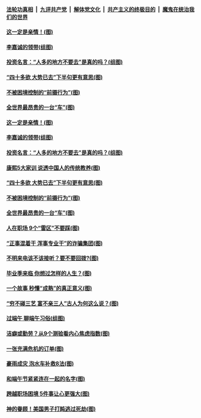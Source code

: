 

####  [法轮功真相](../../../../basic/blob/master/README.md?t=06281631) &nbsp;|&nbsp; [九评共产党](../../../../9ping.md/blob/master/README.md?t=06281631) &nbsp;|&nbsp; [解体党文化](../../../../jtdwh.md/blob/master/README.md?t=06281631)  &nbsp;|&nbsp; [共产主义的终极目的](../../../../gczydzjmd.md/blob/master/README.md?t=06281631) &nbsp;|&nbsp; [魔鬼在统治我们的世界](../../../../mgztzwmdsj.md/blob/master/README.md?t=06281631) 

#### [这一定是亲情！(图)](../pages/p8/937905.md?t=06281631) 

#### [李嘉诚的领带(组图)](../pages/p8/937484.md?t=06281631) 

#### [投资名言：“人多的地方不要去”是真的吗？(组图)](../pages/p8/937855.md?t=06281631) 

#### [“四十多欲 大势已去”下半句更有意思(图)](../pages/p8/937811.md?t=06281631) 

#### [不被困境控制的“前摄行为”(图)](../pages/p8/937145.md?t=06281631) 

#### [全世界最昂贵的一台“车”(图)](../pages/p8/937477.md?t=06281631) 

#### [这一定是亲情！(图)](../pages/p8/937905.md?t=06281631) 

#### [李嘉诚的领带(组图)](../pages/p8/937484.md?t=06281631) 

#### [投资名言：“人多的地方不要去”是真的吗？(组图)](../pages/p8/937855.md?t=06281631) 

#### [康熙5大家训 说透中国人的传统教养(图)](../pages/p8/937696.md?t=06281631) 

#### [“四十多欲 大势已去”下半句更有意思(图)](../pages/p8/937811.md?t=06281631) 

#### [不被困境控制的“前摄行为”(图)](../pages/p8/937145.md?t=06281631) 

#### [全世界最昂贵的一台“车”(图)](../pages/p8/937477.md?t=06281631) 

#### [人在职场 9个“雷区”不要踩(图)](../pages/p8/937766.md?t=06281631) 

#### [“正事混着干 浑事专业干”的诈骗集团(图)](../pages/p8/937732.md?t=06281631) 

#### [不明来电该不该接听？要不要回拨?(图)](../pages/p8/936929.md?t=06281631) 

#### [毕业季来临 你想过怎样的人生？(图)](../pages/p8/937661.md?t=06281631) 

#### [一个故事 秒懂“成熟”的真正意义(图)](../pages/p8/936405.md?t=06281631) 

#### [“穷不碰三艺 富不亲三人”古人为何这么说？(图)](../pages/p8/937602.md?t=06281631) 

#### [过端午 聊端午习俗(组图)](../pages/p8/937246.md?t=06281631) 

#### [洁癖或勤劳？从9个测验看内心焦虑指数(图)](../pages/p8/937558.md?t=06281631) 

#### [一张充满危机的订单(图)](../pages/p8/936981.md?t=06281631) 

#### [豪雨成灾 泡水车补救8法(图)](../pages/p8/937526.md?t=06281631) 

#### [和端午节紧紧连在一起的名字(图)](../pages/p8/937448.md?t=06281631) 

#### [跨越职场困境 5件事让心更强大(图)](../pages/p8/937375.md?t=06281631) 

#### [神的眷顾！美国男子打盹逃过死劫(图)](../pages/p8/936985.md?t=06281631) 


